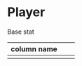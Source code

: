 # Player
Base stat

| column name |     |     |
| ----------- | --- | --- |
|             |     |     |
